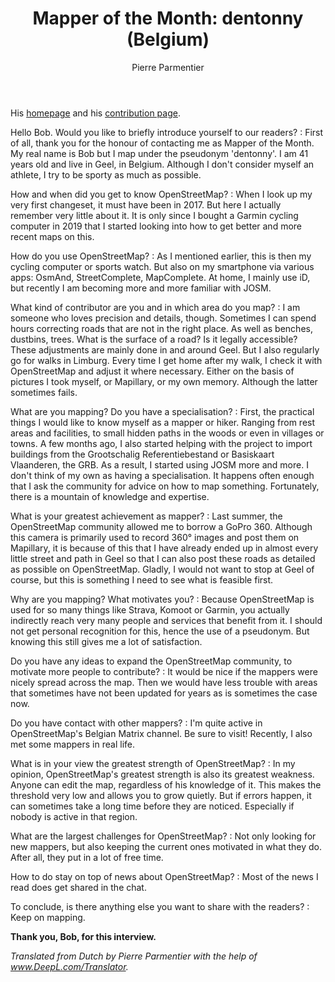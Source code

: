 ﻿---
title: "Mapper of the Month: dentonny (Belgium)"
cover:
categories: ["motm"]
author: Pierre Parmentier
---

His [homepage](https://www.openstreetmap.org/user/dentonny) and his [contribution page](http://hdyc.neis-one.org/?dentonny).

Hello Bob. Would you like to briefly introduce yourself to our readers?
: First of all, thank you for the honour of contacting me as Mapper of the Month. My real name is Bob but I map under the pseudonym 'dentonny'. I am 41 years old and live in Geel, in Belgium. Although I don't consider myself an athlete, I try to be sporty as much as possible.

How and when did you get to know OpenStreetMap?
: When I look up my very first changeset, it must have been in 2017. But here I actually remember very little about it. It is only since I bought a Garmin cycling computer in 2019 that I started looking into how to get better and more recent maps on this.

How do you use OpenStreetMap?
: As I mentioned earlier, this is then my cycling computer or sports watch. But also on my smartphone via various apps: OsmAnd, StreetComplete, MapComplete. At home, I mainly use iD, but recently I am becoming more and more familiar with JOSM.

What kind of contributor are you and in which area do you map?
: I am someone who loves precision and details, though. Sometimes I can spend hours correcting roads that are not in the right place. As well as benches, dustbins, trees. What is the surface of a road? Is it legally accessible? These adjustments are mainly done in and around Geel. But I also regularly go for walks in Limburg. Every time I get home after my walk, I check it with OpenStreetMap and adjust it where necessary. Either on the basis of pictures I took myself, or Mapillary, or my own memory. Although the latter sometimes fails.

What are you mapping? Do you have a specialisation?
: First, the practical things I would like to know myself as a mapper or hiker. Ranging from rest areas and facilities, to small hidden paths in the woods or even in villages or towns. A few months ago, I also started helping with the project to import buildings from the Grootschalig Referentiebestand or Basiskaart Vlaanderen, the GRB. As a result, I started using JOSM more and more. I don't think of my own as having a specialisation. It happens often enough that I ask the community for advice on how to map something. Fortunately, there is a mountain of knowledge and expertise.

What is your greatest achievement as mapper?
: Last summer, the OpenStreetMap community allowed me to borrow a GoPro 360. Although this camera is primarily used to record 360° images and post them on Mapillary, it is because of this that I have already ended up in almost every little street and path in Geel so that I can also post these roads as detailed as possible on OpenStreetMap. Gladly, I would not want to stop at Geel of course, but this is something I need to see what is feasible first.

Why are you mapping? What motivates you?
: Because OpenStreetMap is used for so many things like Strava, Komoot or Garmin, you actually indirectly reach very many people and services that benefit from it. I should not get personal recognition for this, hence the use of a pseudonym. But knowing this still gives me a lot of satisfaction.

Do you have any ideas to expand the OpenStreetMap community, to motivate more people to contribute?
: It would be nice if the mappers were nicely spread across the map. Then we would have less trouble with areas that sometimes have not been updated for years as is sometimes the case now.

Do you have contact with other mappers?
: I'm quite active in OpenStreetMap's Belgian Matrix channel. Be sure to visit! Recently, I also met some mappers in real life.

What is in your view the greatest strength of OpenStreetMap?
: In my opinion, OpenStreetMap's greatest strength is also its greatest weakness. Anyone can edit the map, regardless of his knowledge of it. This makes the threshold very low and allows you to grow quietly. But if errors happen, it can sometimes take a long time before they are noticed. Especially if nobody is active in that region.

What are the largest challenges for OpenStreetMap?
: Not only looking for new mappers, but also keeping the current ones motivated in what they do. After all, they put in a lot of free time.

How to do stay on top of news about OpenStreetMap?
: Most of the news I read does get shared in the chat.

To conclude, is there anything else you want to share with the readers?
: Keep on mapping.

**Thank you, Bob, for this interview.**

*Translated from Dutch by Pierre Parmentier with the help of www.DeepL.com/Translator.*
